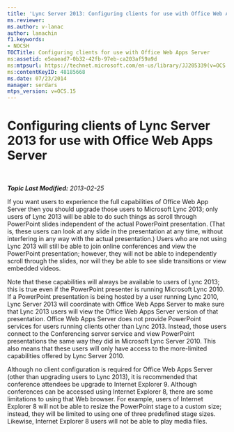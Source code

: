 ```yaml
---
title: 'Lync Server 2013: Configuring clients for use with Office Web Apps Server'
ms.reviewer: 
ms.author: v-lanac
author: lanachin
f1.keywords:
- NOCSH
TOCTitle: Configuring clients for use with Office Web Apps Server
ms:assetid: e5eaead7-0b32-42fb-97eb-ca203af59a9d
ms:mtpsurl: https://technet.microsoft.com/en-us/library/JJ205339(v=OCS.15)
ms:contentKeyID: 48185668
ms.date: 07/23/2014
manager: serdars
mtps_version: v=OCS.15
---
```


<div data-xmlns="http://www.w3.org/1999/xhtml">

<div class="topic" data-xmlns="http://www.w3.org/1999/xhtml" data-msxsl="urn:schemas-microsoft-com:xslt" data-cs="https://msdn.microsoft.com/">

<div data-asp="https://msdn2.microsoft.com/asp">

# Configuring clients of Lync Server 2013 for use with Office Web Apps Server

</div>

<div id="mainSection">

<div id="mainBody">

<span> </span>

_**Topic Last Modified:** 2013-02-25_

If you want users to experience the full capabilities of Office Web App Server then you should upgrade those users to Microsoft Lync 2013; only users of Lync 2013 will be able to do such things as scroll through PowerPoint slides independent of the actual PowerPoint presentation. (That is, these users can look at any slide in the presentation at any time, without interfering in any way with the actual presentation.) Users who are not using Lync 2013 will still be able to join online conferences and view the PowerPoint presentation; however, they will not be able to independently scroll through the slides, nor will they be able to see slide transitions or view embedded videos.

Note that these capabilities will always be available to users of Lync 2013; this is true even if the PowerPoint presenter is running Microsoft Lync 2010. If a PowerPoint presentation is being hosted by a user running Lync 2010, Lync Server 2013 will coordinate with Office Web Apps Server to make sure that Lync 2013 users will view the Office Web Apps Server version of that presentation. Office Web Apps Server does not provide PowerPoint services for users running clients other than Lync 2013. Instead, those users connect to the Conferencing server service and view PowerPoint presentations the same way they did in Microsoft Lync Server 2010. This also means that these users will only have access to the more-limited capabilities offered by Lync Server 2010.

Although no client configuration is required for Office Web Apps Server (other than upgrading users to Lync 2013), it is recommended that conference attendees be upgrade to Internet Explorer 9. Although conferences can be accessed using Internet Explorer 8, there are some limitations to using that Web browser. For example, users of Internet Explorer 8 will not be able to resize the PowerPoint stage to a custom size; instead, they will be limited to using one of three predefined stage sizes. Likewise, Internet Explorer 8 users will not be able to play media files.

</div>

<span> </span>

</div>

</div>

</div>


